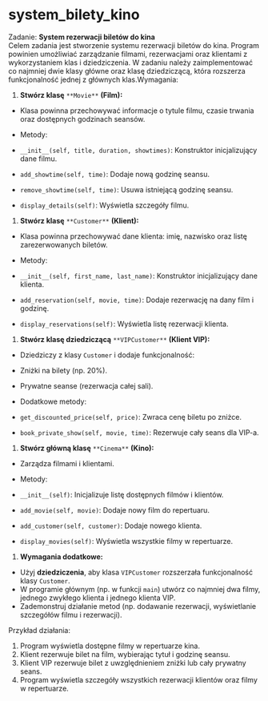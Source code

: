 # system_bilety_kino


Zadanie:  **System rezerwacji biletów do kina**  
Celem zadania jest stworzenie systemu rezerwacji biletów do kina. Program powinien umożliwiać zarządzanie filmami, rezerwacjami oraz klientami z wykorzystaniem klas i dziedziczenia. W zadaniu należy zaimplementować co najmniej dwie klasy główne oraz klasę dziedziczącą, która rozszerza funkcjonalność jednej z głównych klas.Wymagania:  

1.  **Stwórz klasę** `**Movie**` **(Film):**

-   Klasa powinna przechowywać informacje o tytule filmu, czasie trwania oraz dostępnych godzinach seansów.

-   Metody:

-   `__init__(self, title, duration, showtimes)`: Konstruktor inicjalizujący dane filmu.
-   `add_showtime(self, time)`: Dodaje nową godzinę seansu.
-   `remove_showtime(self, time)`: Usuwa istniejącą godzinę seansu.

-   `display_details(self)`: Wyświetla szczegóły filmu.

1.  **Stwórz klasę** `**Customer**` **(Klient):**

-   Klasa powinna przechowywać dane klienta: imię, nazwisko oraz listę zarezerwowanych biletów.

-   Metody:

-   `__init__(self, first_name, last_name)`: Konstruktor inicjalizujący dane klienta.
-   `add_reservation(self, movie, time)`: Dodaje rezerwację na dany film i godzinę.

-   `display_reservations(self)`: Wyświetla listę rezerwacji klienta.

1.  **Stwórz klasę dziedziczącą** `**VIPCustomer**` **(Klient VIP):**

-   Dziedziczy z klasy  `Customer`  i dodaje funkcjonalność:

-   Zniżki na bilety (np. 20%).

-   Prywatne seanse (rezerwacja całej sali).

-   Dodatkowe metody:

-   `get_discounted_price(self, price)`: Zwraca cenę biletu po zniżce.

-   `book_private_show(self, movie, time)`: Rezerwuje cały seans dla VIP-a.

1.  **Stwórz główną klasę** `**Cinema**` **(Kino):**

-   Zarządza filmami i klientami.

-   Metody:

-   `__init__(self)`: Inicjalizuje listę dostępnych filmów i klientów.
-   `add_movie(self, movie)`: Dodaje nowy film do repertuaru.
-   `add_customer(self, customer)`: Dodaje nowego klienta.

-   `display_movies(self)`: Wyświetla wszystkie filmy w repertuarze.

1.  **Wymagania dodatkowe:**

-   Użyj  **dziedziczenia**, aby klasa  `VIPCustomer`  rozszerzała funkcjonalność klasy  `Customer`.
-   W programie głównym (np. w funkcji  `main`) utwórz co najmniej dwa filmy, jednego zwykłego klienta i jednego klienta VIP.
-   Zademonstruj działanie metod (np. dodawanie rezerwacji, wyświetlanie szczegółów filmu i rezerwacji).

Przykład działania:  

1.  Program wyświetla dostępne filmy w repertuarze kina.
2.  Klient rezerwuje bilet na film, wybierając tytuł i godzinę seansu.
3.  Klient VIP rezerwuje bilet z uwzględnieniem zniżki lub cały prywatny seans.
4.  Program wyświetla szczegóły wszystkich rezerwacji klientów oraz filmy w repertuarze.
